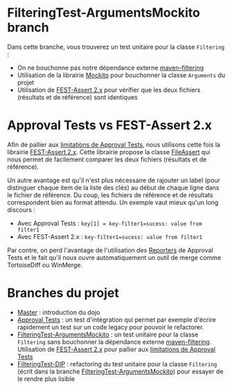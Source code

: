 FilteringTest-ArgumentsMockito branch
=====================================
Dans cette branche, vous trouverez un test unitaire pour la classe `Filtering` :

- On ne bouchonne pas notre dépendance externe [maven-filtering](http://maven.apache.org/shared/maven-filtering/ "Maven Filtering Web Site")
- Utilisation de la librairie [Mockito](http://code.google.com/p/mockito/ "Mockito Web Site") pour bouchonner la classe `Arguments` du projet 
- Utilisation de [FEST-Assert 2.x](https://github.com/alexruiz/fest-assert-2.x "Fest-Assert 2.x Github Repository") pour vérifier que les deux fichiers (résultats et de référence) sont identiques

# Approval Tests vs FEST-Assert 2.x
Afin de pallier aux [limitations de Approval Tests](https://github.com/sanlaville/Dojo69-Filtering/tree/ApprovalTests "Limitations de Approval Tests"), nous utilisons cette fois la librairie [FEST-Assert 2.x](https://github.com/alexruiz/fest-assert-2.x "Fest-Assert 2.x Github Repository"). Cette librairie propose la classe [FileAssert](https://github.com/alexruiz/fest-assert-2.x/blob/master/src/main/java/org/fest/assertions/api/FileAssert.java "FileAssert source code") qui nous permet de facilement comparer les deux fichiers (résultats et de référence).

Un autre avantage est qu'il n'est plus nécessaire de rajouter un label (pour distinguer chaque item de la liste des clés) au début de chaque ligne dans le fichier de référence. Du coup, les fichiers de référence et de résultats correspondent bien au format attendu. Un exemple vaut mieux qu'un long discours :

- Avec Approval Tests : `key[1] = key-filter1=sucess: value from filter1`
- Avec FEST-Assert 2.x : `key-filter1=sucess: value from filter1`

Par contre, on perd l'avantage de l'utilisation des [Reporters](http://blog.approvaltests.com/2011/12/using-reporters-in-approval-tests.html "Approval Test Reporters article") de Approval Tests et le fait qu'il nous ouvre automatiquement un outil de merge comme TortoiseDiff ou WinMerge.


# Branches du projet

- [Master](https://github.com/sanlaville/Dojo69-Filtering "master branch") : introduction du dojo 
- [Approval Tests](https://github.com/sanlaville/Dojo69-Filtering/tree/ApprovalTests "Approval Tests branch") : un test d'intégration qui permet par exemple d'écrire rapidement un test sur un code legacy pour pouvoir le refactorer.
- [FilteringTest-ArgumentsMockito](https://github.com/sanlaville/Dojo69-Filtering/tree/FilteringTest-ArgumentsMockito "FilteringTest-ArgumentsMockito branch") : un test unitaire pour la classe `Filtering` sans bouchonner la dépendance externe [maven-filtering](http://maven.apache.org/shared/maven-filtering/ "Maven Filtering Web Site"). Utilisation de [FEST-Assert 2.x](https://github.com/alexruiz/fest-assert-2.x "Fest-Assert 2.x Github Repository") pour pallier aux [limitations de Approval Tests](https://github.com/sanlaville/Dojo69-Filtering/tree/ApprovalTests "Limitations de Approval Tests")
- [FilteringTest-DIP](https://github.com/sanlaville/Dojo69-Filtering/tree/FilteringTest-DIP "FilteringTest-DIP branch") : refactoring du test unitaire pour la classe `Filtering` (écrit dans la branche [FilteringTest-ArgumentsMockito](https://github.com/sanlaville/Dojo69-Filtering/tree/FilteringTest-ArgumentsMockito "FilteringTest-ArgumentsMockito branch")) pour essayer de le rendre plus lisible
